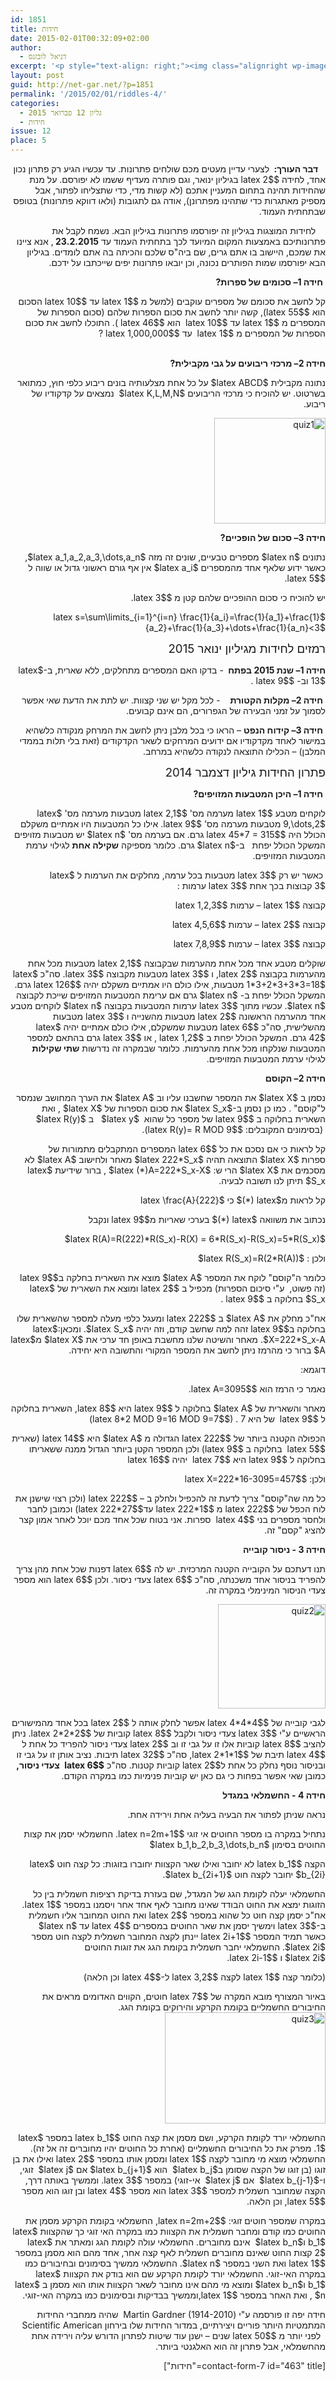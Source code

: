 ```yaml
---
id: 1851
title: חידות
date: 2015-02-01T00:32:09+02:00
author:
  - דניאל לובזנס
excerpt: '<p style="text-align: right;"><img class="alignright wp-image-1696" src="{{site.baseurl}}/assets/img/2014/11/unnamed-1.jpg" alt="unnamed (1)" width="101" height="106" />מדור החידות לילדים ונוער המחודש, יותר אתגר, יותר עניין בעריכת <span style="color: #222222;">דניאל לובזנס.</span></p>'
layout: post
guid: http://net-gar.net/?p=1851
permalink: '/2015/02/01/riddles-4/'
categories:
  - גליון 12 פברואר 2015
  - חידות
issue: 12
place: 5
---
```

<p style="direction: rtl;">
     <strong>דבר העורך: </strong> לצערי עדיין מעטים מכם שולחים פתרונות. עד עכשיו הגיע רק פתרון נכון אחד, לחידה $latex 2$ בגיליון ינואר, וגם פותרה מעדיף ששמו לא יפורסם. על מנת שהחידות תהינה בתחום המעניין אתכם (לא קשות מדי, כדי שתצליחו לפתור, אבל מספיק מאתגרות כדי שתהינו מפתרונן), אודה גם לתגובות (ולאו דווקא פתרונות) בטופס שבתחתית העמוד.
</p>

<p style="direction: rtl;">
      לחידות המוצגות בגיליון זה יפורסמו פתרונות בגיליון הבא. נשמח לקבל את פתרונותיכם באמצעות המקום המיועד לכך בתחתית העמוד עד <strong>23.2.2015 </strong>, אנא ציינו את שמכם, היישוב בו אתם גרים, שם ביה"ס שלכם והכיתה בה אתם לומדים. בגיליון הבא יפורסמו שמות הפותרים נכונה, וכן יובאו פתרונות יפים שייכתבו על ידכם.
</p>

<p style="direction: rtl;">
   <strong>חידה 1</strong><strong>– סכומים של ספרות?</strong>
</p>

<p style="direction: rtl;">
  קל לחשב את סכומם של מספרים עוקבים (למשל מ $latex 1$ עד $latex 10$ הסכום הוא $latex 55$), קשה יותר לחשב את סכום הספרות שלהם (סכום הספרות של המספרים מ $latex 1$ עד $latex 10$  הוא $latex 46$ ). התוכלו לחשב את סכום הספרות של המספרים מ $latex 1$  עד $latex 1,000,000$ ?
</p>

<p style="direction: rtl;">
   <strong><br /> חידה 2</strong><strong>– מרכזי ריבועים על גבי מקבילית?</strong>
</p>

<p style="direction: rtl;">
  נתונה מקבילית $latex ABCD$ על כל אחת מצלעותיה בונים ריבוע כלפי חוץ, כמתואר בשרטוט. יש להוכיח כי מרכזי הריבועים $latex K,L,M,N$  נמצאים על קדקודיו של ריבוע.
</p>

<p style="direction: rtl;">
  <img class="wp-image-1852 aligncenter" src="{{site.baseurl}}/assets/img/2015/01/black.png" alt="quiz1" width="178" height="169" />
</p>

<p style="direction: rtl;">
  <strong>חידה 3</strong><strong>– סכום של הופכיים?</strong>
</p>

<p style="direction: rtl;">
  נתונים $latex n$ מספרים טבעיים, שונים זה מזה $latex a_1,a_2,a_3,\dots,a_n$, כאשר ידוע שלאף אחד מהמספרים $latex a_i$ אין אף גורם ראשוני גדול או שווה ל $latex 5$.
</p>

<p style="direction: rtl;">
  יש להוכיח כי סכום ההופכיים שלהם קטן מ $latex 3$.
</p>

<p style="direction: rtl;">
  $latex s=\sum\limits_{i=1}^{i=n} \frac{1}{a_i}=\frac{1}{a_1}+\frac{1}{a_2}+\frac{1}{a_3}+\dots+\frac{1}{a_n}<3$
</p>

<p style="direction: rtl;">
  <span style="font-size: 14pt;">רמזים לחידות מגיליון ינואר 2015</span>
</p>

<p style="direction: rtl;">
  <strong>חידה 1</strong><strong>– שנת 2015 בפתח </strong> - בדקו האם המספרים מתחלקים, ללא שארית, ב-$latex 13$ וב- $latex 9$ .
</p>

<p style="direction: rtl;">
   <strong>חידה 2</strong><strong>– מקלות הקטורת</strong>    - לכל מקל יש שני קצוות. יש לתת את הדעת שאי אפשר לסמוך על זמני הבעירה של הגפרורים, הם אינם קבועים.
</p>

<p style="direction: rtl;">
   <strong>חידה 3</strong><strong>– קידוח הנפט</strong> – הראו כי בכל מלבן ניתן לחשב את המרחק מנקודה כלשהיא במישור לאחד מקדקודיו אם ידועים המרחקים לשאר הקדקודים (זאת בלי תלות בממדי המלבן) – הכלילו התוצאה לנקודה כלשהיא במרחב.
</p>

<p style="direction: rtl;">
  <span style="font-size: 14pt;">פתרון החידות גיליון דצמבר 2014</span>
</p>

<p style="direction: rtl;">
   <strong>חידה 1</strong><strong>– היכן המטבעות המזויפים?</strong>
</p>

<p style="direction: rtl;">
  לוקחים מטבע $latex 1$ מערמה מס' $latex 2,1$ מטבעות מערמה מס' $latex 9,\dots,2$ מטבעות מערמה מס' $latex 9$. אילו כל המטבעות היו אמתיים משקלם הכולל היה $latex 45*7 = 315$ גרם. אם בערמה מס' $latex n$ יש מטבעות מזויפים המשקל הכולל יפחת   ב-$latex n$ גרם. כלומר מספיקה <strong>שקילה אחת</strong> לגילוי ערמת המטבעות המזויפים.
</p>

<p style="direction: rtl;">
   כאשר יש רק $latex 3$ מטבעות בכל ערמה, מחלקים את הערמות ל $latex 3$ קבוצות בכך אחת $latex 3$ ערמות :
</p>

<p style="direction: rtl;">
  קבוצה $latex 1$ – ערמות $latex 1,2,3$
</p>

<p style="direction: rtl;">
  קבוצה $latex 2$ – ערמות $latex 4,5,6$
</p>

<p style="direction: rtl;">
  קבוצה $latex 3$ – ערמות $latex 7,8,9$
</p>

<p style="direction: rtl;">
  שוקלים מטבע אחד מכל אחת מהערמות שבקבוצה $latex 2,1$ מטבעות מכל אחת מהערמות בקבוצה $latex 2$, ו $latex 3$ מטבעות מקבוצה $latex 3$. סה"כ $latex 1*3+2*3+3*3=18$ מטבעות, אילו כולם היו אמתיים משקלם יהיה $latex 126$ גרם. המשקל הכולל יפחת ב- $latex n$ גרם אם ערימת המטבעות המזויפים שייכת לקבוצה $latex n$. עכשיו מתוך $latex 3$ ערמות המטבעות בקבוצה $latex n$ לוקחים מטבע אחד מהערמה הראשונה $latex 2$ מטבעות מהשנייה ו $latex 3$ מטבעות מהשלישית, סה"כ $latex 6$ מטבעות שמשקלם, אילו כולם אמתיים יהיה $latex 42$ גרם. המשקל הכולל יפחת ב $latex 1,2$ , או $latex 3$ גרם בהתאם למספר המטבעות שנלקחו מכל אחת מהערמות. כלומר שבמקרה זה נדרשות <strong>שתי שקילות</strong> לגילוי ערמת המטבעות המזויפים.
</p>

<p style="direction: rtl;">
  <strong>חידה 2</strong><strong>– הקוסם</strong>
</p>

<p style="direction: rtl;">
  נסמן ב $latex X$ את המספר שחשבנו עליו וב $latex A$ את הערך המחושב שנמסר ל"קוסם" . כמו כן נסמן ב-$latex S_x$ את סכום הספרות של $latex X$ , ואת השארית בחלוקה ב $latex 9$ של מספר כל שהוא  $latex y$   ב $latex R(y)$   (בסימונים המקובלים: $latex R(y)= R MOD 9$).
</p>

<p style="direction: rtl;">
  קל לראות כי אם נסכם את כל $latex 6$ המספרים המתקבלים מתמורות של ספרות $latex X$ התוצאה תהיה $latex 222*S_x$ מאחר ולחישוב $latex A$ לא מסכמים את $latex X$ הרי ש: $latex (*)A=222*S_x-X$ , ברור שידיעת $latex S_x$ תיתן לנו תשובה לבעיה.
</p>

<p style="direction: rtl;">
  קל לראות מ$latex (*)$ כי $latex \frac{A}{222}<S_x\le\frac{A}{222}+\frac{X}{222}$ ומאחר ו- $latex \frac{A}{222}<S_x<\frac{A}{222}+5, X<1000$, כלומר הערך של $latex S_x$ מוגבל ל-$latex 6$ אפשרויות בלבד, ואם נדע מה השארית שלו בחלוקה ל $latex 9$ נוכל לקבוע את ערכו.
</p>

<p style="direction: rtl;">
  נכתוב את משוואה $latex (*)$ בערכי שאריות מ$latex 9$ ונקבל
</p>

<p style="direction: rtl;">
  $latex R(A)=R(222)*R(S_x)-R(X) = 6*R(S_x)-R(S_x)=5*R(S_x)$
</p>

<p style="direction: rtl;">
  ולכן : $latex R(S_x)=R(2*R(A))$
</p>

<p style="direction: rtl;">
  כלומר ה"קוסם" לוקח את המספר $latex A$ מוצא את השארית בחלקה ב$latex 9$ (זה פשוט,  ע"י סיכום הספרות) מכפיל ב $latex 2$ ומוצא את השארית של $latex S_x$ בחלוקה ב $latex 9$ .
</p>

<p style="direction: rtl;">
  אח"כ מחלק את $latex A$ ב $latex 222$ ומעגל כלפי מעלה למספר שהשארית שלו בחלוקה ב$latex 9$ זהה למה שחשב קודם, וזה יהיה $latex S_x$. ומכאן:$latex X=222*S_x-A$. מאחר והשיטה שלנו מחשבת באופן חד ערכי את $latex X$ מ$latex A$ ברור כי מהרמז ניתן לחשב את המספר המקורי והתשובה היא יחידה.
</p>

<p style="direction: rtl;">
  דוגמא:
</p>

<p style="direction: rtl;">
  נאמר כי הרמז הוא $latex A=3095$.
</p>

<p style="direction: rtl;">
  מאחר והשארית של $latex A$ בחלוקה ל $latex 9$ היא $latex 8$, השארית בחלוקה ל $latex 9$  של היא 7 . ($latex 8*2 MOD 9=16 MOD 9=7$)
</p>

<p style="direction: rtl;">
  הכפולה הקטנה ביותר של $latex 222$ הגדולה מ $latex A$ היא $latex 14$ (שארית $latex 5$  בחלוקה ב $latex 9$) ולכן המספר הקטן ביותר הגדול ממנה ששאריתו בחלוקה ל $latex 9$ היא $latex 7$  יהיה $latex 16$
</p>

<p style="direction: rtl;">
  ולכן: $latex X=222*16-3095=457$
</p>

<p style="direction: rtl;">
  כל מה שה"קוסם" צריך לדעת זה להכפיל ולחלק ב – $latex 222$ (ולכן רצוי שישנן את לוח הכפל של $latex 222$ מ $latex 222*1$ עד$latex 222*27$) וכמובן לחבר ולחסר מספרים בני $latex 4$  ספרות. אני בטוח שכל אחד מכם יוכל לאחר אמון קצר להציג "קסם" זה.
</p>

<p style="direction: rtl;">
  <strong>חידה 3 - ניסור קובייה</strong>
</p>

<p style="direction: rtl;">
  תנו דעתכם על הקובייה הקטנה המרכזית. יש לה $latex 6$ דפנות שכל אחת מהן צריך להפריד בניסור אחד משכנתה, סה"כ $latex 6$ צעדי ניסור. ולכן $latex 6$ הוא מספר צעדי הניסור המינימלי במקרה זה.
</p>

<p style="direction: rtl;">
  <img class="aligncenter size-full wp-image-1876" src="{{site.baseurl}}/assets/img/2015/01/quiz2.png" alt="quiz2" width="172" height="167" />
</p>

<p style="direction: rtl;">
  לגבי קובייה של $latex 4*4*4$ אפשר לחלק אותה ל $latex 2$ בכל אחד מהמישורים הראשיים ע"י $latex 3$ צעדי ניסור ולקבל $latex 8$ קוביות של $latex 2*2*2$. ניתן להציב $latex 8$ קוביות אלו זו על גבי זו וב $latex 2$ צעדי ניסור להפריד כל אחת ל $latex 4$ תיבת של $latex 2*1*1$, סה"כ $latex 32$ תיבות. נציב אותן זו על גבי זו ובניסור נוסף נחלק כל אחת ל$latex 2$ קוביות קטנות. סה"כ <strong>$latex 6$</strong> <strong> צעדי ניסור,</strong> כמובן שאי אפשר בפחות כי גם כאן יש קוביות פנימיות כמו במקרה הקודם.
</p>

<p style="direction: rtl;">
  <strong>חידה 4 - החשמלאי במגדל</strong>
</p>

<p style="direction: rtl;">
  נראה שניתן לפתור את הבעיה בעליה אחת וירידה אחת.
</p>

<p style="direction: rtl;">
  נתחיל במקרה בו מספר החוטים אי זוגי $latex n=2m+1$. החשמלאי יסמן את קצות החוטים בסימון $latex b_1,b_2,b_3,\dots,b_n$
</p>

<p style="direction: rtl;">
  הקצה $latex b_1$ לא יחובר ואילו שאר הקצוות יחוברו בזוגות: כל קצה חוט $latex b_{2i}$ יחובר לקצה חוט $latex b_{2i+1}$.
</p>

<p style="direction: rtl;">
  החשמלאי יעלה לקומת הגג של המגדל, שם בעזרת בדיקת רציפות חשמלית בין כל הזוגות ימצא את החוט הבודד שאינו מחובר לאף אחד אחר ויסמנו במספר $latex 1$. אח"כ יסמן קצה חוט כל שהוא במספר $latex 2$ ואת החוט המחובר אליו חשמלית ב-$latex 3$ וימשיך יסמן את שאר החוטים במספרים $latex 4$ עד $latex n$    כאשר תמיד המספר $latex 2i+1$ יינתן לקצה המחובר חשמלית לקצה חוט מספר $latex 2i$. החשמלאי יחבר חשמלית בקומת הגג את זוגות החוטים<br /> $latex 2i$ ו $latex 2i-1$.
</p>

<p style="direction: rtl;">
  (כלומר קצה $latex 1$ לקצה $latex 3,2$ ל-$latex 4$ וכן הלאה)
</p>

<p style="direction: rtl;">
  באיור המצורף מובא המקרה של $latex 7$ חוטים, הקווים האדומים מראים את החיבורים החשמליים בקומת הקרקע והירוקים בקומת הגג.<img class="aligncenter  wp-image-1881" src="{{site.baseurl}}/assets/img/2015/01/quiz3.png" alt="quiz3" width="257" height="178" />
</p>

<p style="direction: rtl;">
  החשמלאי יורד לקומת הקרקע, ושם מסמן את קצה החוט $latex b_1$ במספר $latex 1$. מפרק את כל החיבורים החשמליים (אחרת כל החוטים יהיו מחוברים זה אל זה). החשמלאי מוצא מי מחובר לקצה $latex 1$ ומסמן אותו במספר $latex 2$ ואילו את בן זוגו (בן זוגו של הקצה שסומן ב$latex b_j$  הוא $latex b_{j+1}$ אם $latex j$  זוגי, ו-$latex b_{j-1}$  אם $latex j$  אי-זוגי) במספר $latex 3$. וממשיך באותה דרך, הקצה שמחובר חשמלית למספר $latex 3$ הוא מספר $latex 4$ ובן זוגו הוא מספר $latex 5$, וכן הלאה.
</p>

<p style="direction: rtl;">
  במקרה שמספר חוטים זוגי: $latex n=2m+2$, החשמלאי בקומת הקרקע מסמן את החוטים כמו קודם ומחבר חשמלית את הקצוות כמו במקרה האי זוגי כך שהקצוות $latex b_1$ ו$latex b_n$  אינם מחוברים. החשמלאי עולה לקומת הגג ומאתר את $latex 2$ קצות החוט שאינם מחוברים חשמלית לאף קצה אחר, אחד מהם הוא מסמן במספר $latex 1$ ואת השני במספר $latex n$. החשמלאי ממשיך בסימונים ובחיבורים כמו במקרה האי-זוגי. החשמלאי יורד לקומת הקרקע שם הוא בודק את הקצוות $latex b_1$ ו$latex b_n$ ומוצא מי מהם אינו מחובר לשאר הקצוות אותו הוא מסמן ב $latex n$ , ואת האחר במספר $latex 1$,וממשיך בבדיקות ובסימונים כמו במקרה האי-זוגי.
</p>

<p style="direction: rtl;">
  חידה יפה זו פורסמה ע"י (Martin Gardner (1914-2010  שהיה ממחברי החידות המתמטיות היותר פוריים ויצירתיים, במדור החידות שלו בירחון Scientific American   לפני יותר מ $latex 50$ שנים – ישנן עוד שיטות לפתרון הדורש עליה וירידה אחת מהחשמלאי, אבל פתרון זה הוא האלגנטי ביותר.
</p>

<p style="direction: rtl;">
  <span style="color: #222222;">[contact-form-7 id="463" title="חידות"]</span>
</p>